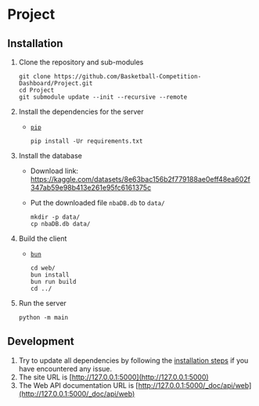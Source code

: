 # Project

## Installation

1. Clone the repository and sub-modules

    ```shell
    git clone https://github.com/Basketball-Competition-Dashboard/Project.git
    cd Project
    git submodule update --init --recursive --remote
    ```

2. Install the dependencies for the server

    - [`pip`](https://pip.pypa.io/en/stable/installation/)

        ```shell
        pip install -Ur requirements.txt
        ```

3. Install the database

    - Download link: https://kaggle.com/datasets/8e63bac156b2f779188ae0eff48ea602f347ab59e98b413e261e95fc6161375c

    - Put the downloaded file `nbaDB.db` to `data/`

        ```shell
        mkdir -p data/
        cp nbaDB.db data/
        ```

4. Build the client

    - [`bun`](https://bun.sh)

        ```shell
        cd web/
        bun install
        bun run build
        cd ../
        ```

5. Run the server

    ```shell
    python -m main
    ```

## Development

1. Try to update all dependencies by following the [installation steps](#installation) if you have encountered any issue.
2. The site URL is [http://127.0.0.1:5000](http://127.0.0.1:5000)
3. The Web API documentation URL is [http://127.0.0.1:5000/_doc/api/web](http://127.0.0.1:5000/_doc/api/web)
